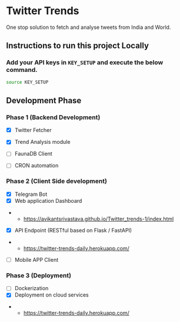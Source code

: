 # Twitter Trends

One stop solution to fetch and analyse tweets from India and World.

## Instructions to run this project Locally

### Add your API keys in `KEY_SETUP` and execute the below command.
```bash
source KEY_SETUP
```


## Development Phase
### Phase 1 (Backend Development)
- [X] Twitter Fetcher 
- [X] Trend Analysis module
- [ ] FaunaDB Client 
- [ ] CRON automation


### Phase 2 (Client Side development)
- [X] Telegram Bot
- [x] Web application Dashboard
- - https://avikantsrivastava.github.io/Twitter_trends-1/index.html
- [x] API Endpoint (RESTful based on Flask / FastAPI) 
- - https://twitter-trends-daily.herokuapp.com/
- [ ] Mobile APP Client 
  
### Phase 3 (Deployment)
- [ ] Dockerization 
- [x] Deployment on cloud services
- - https://twitter-trends-daily.herokuapp.com/
  

